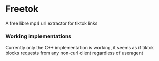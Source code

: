 # Freetok
A free libre mp4 url extractor for tiktok links

### Working implementations
Currently only the C++ implementation is working, it seems as if tiktok blocks requests from any non-curl client regardless of useragent

